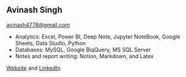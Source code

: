 ## Avinash Singh
<avinash4778@gmail.com>



- Analytics: Excel, Power BI, Deep Note, Jupyter NoteBook, Google Sheets, Data Studio, Python
- Databases: MySQL, Google BiqQuery, MS SQL Server
- Notes and report writing: Notion, Markdown, and Latex

[Website](http://avinash4778.ml) and [LinkedIn](https://linkedin.com/in/avinash4778)   

